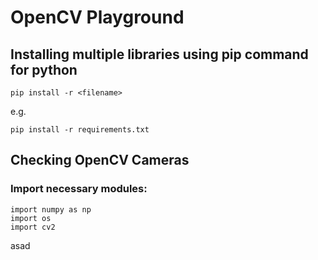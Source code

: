# OpenCV Playground
## Installing multiple libraries using pip command for python

`pip install -r <filename>`

e.g.

`pip install -r requirements.txt`

## Checking OpenCV Cameras
### Import necessary modules:
```
import numpy as np
import os
import cv2
```
asad
